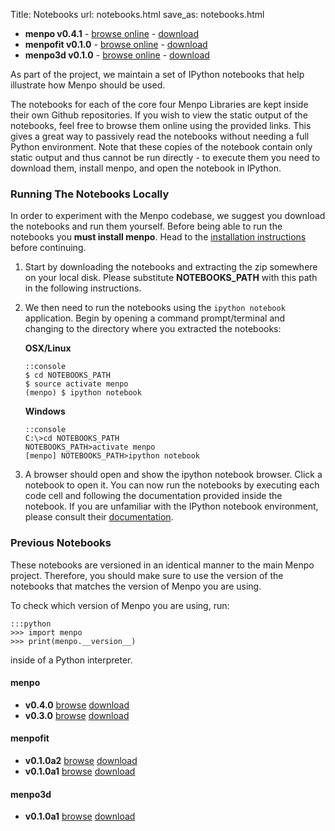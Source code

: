 Title: Notebooks
url: notebooks.html
save_as: notebooks.html

  - **menpo v0.4.1** - [browse online](http://nbviewer.ipython.org/github/menpo/menpo-notebooks/tree/v0.4.1/notebooks/) - [download](https://github.com/menpo/menpo-notebooks/archive/v0.4.1.zip)
  - **menpofit v0.1.0** - [browse online](http://nbviewer.ipython.org/github/menpo/menpofit-notebooks/tree/v0.1.0/notebooks/) - [download](https://github.com/menpo/menpofit-notebooks/archive/v0.1.0.zip)
  - **menpo3d v0.1.0** - [browse online](http://nbviewer.ipython.org/github/menpo/menpo3d-notebooks/tree/v0.1.0/notebooks/) - [download](https://github.com/menpo/menpo3d-notebooks/archive/v0.1.0.zip)

As part of the project, we maintain a set of IPython notebooks that help
illustrate how Menpo should be used.

The notebooks for each of the core four Menpo Libraries are kept inside their
own Github repositories.
If you wish to view the static output of the notebooks, feel free to browse
them online using the provided links. This gives a great way to passively read
the notebooks without needing a full Python environment. Note that these copies
of the notebook contain only static output and thus cannot be run directly - to
execute them you need to download them, install menpo, and open the notebook in
IPython.

### Running The Notebooks Locally
In order to experiment with the Menpo codebase, we suggest you download the
notebooks and run them yourself. Before being able to run the notebooks you
**must install menpo**. Head to the
[installation instructions]({filename}/pages/installation/index.md) before
continuing.

 1. Start by downloading the notebooks and extracting the zip somewhere on your
    local disk. Please substitute **NOTEBOOKS_PATH** with this path in the
    following instructions.
 2. We then need to run the notebooks using the `ipython notebook` application.
    Begin by opening a command prompt/terminal and changing to the directory
    where you extracted the notebooks:

    **OSX/Linux**

        ::console
        $ cd NOTEBOOKS_PATH
        $ source activate menpo
        (menpo) $ ipython notebook

    **Windows**

        ::console
        C:\>cd NOTEBOOKS_PATH
        NOTEBOOKS_PATH>activate menpo
        [menpo] NOTEBOOKS_PATH>ipython notebook

 3. A browser should open and show the ipython notebook browser. Click a
    notebook to open it. You can now run the notebooks by executing each code
    cell and following the documentation provided inside the notebook. If you
    are unfamiliar with the IPython notebook environment, please consult
    their [documentation](http://ipython.org/notebook.html).

### Previous Notebooks
These notebooks are versioned in an identical manner
to the main Menpo project. Therefore, you should make sure to use the version
of the notebooks that matches the version of Menpo you are using.

To check which version of Menpo you are using, run:

    :::python
    >>> import menpo
    >>> print(menpo.__version__)


inside of a Python interpreter.

#### menpo
  - **v0.4.0** [browse](http://nbviewer.ipython.org/github/menpo/menpo-notebooks/tree/v0.4.0/notebooks/) [download](https://github.com/menpo/menpo-notebooks/archive/v0.4.0.zip)
  - **v0.3.0** [browse](http://nbviewer.ipython.org/github/menpo/menpo-notebooks/tree/v0.3.0/notebooks/) [download](https://github.com/menpo/menpo-notebooks/archive/v0.3.0.zip)

#### menpofit
  - **v0.1.0a2** [browse](http://nbviewer.ipython.org/github/menpo/menpofit-notebooks/tree/v0.1.0a2/notebooks/) [download](https://github.com/menpo/menpofit-notebooks/archive/v0.1.0a2.zip)
  - **v0.1.0a1** [browse](http://nbviewer.ipython.org/github/menpo/menpofit-notebooks/tree/v0.1.0a1/notebooks/) [download](https://github.com/menpo/menpofit-notebooks/archive/v0.1.0a1.zip)

#### menpo3d
  - **v0.1.0a1** [browse](http://nbviewer.ipython.org/github/menpo/menpo3d-notebooks/tree/v0.1.0a1/notebooks/) [download](https://github.com/menpo/menpo3d-notebooks/archive/v0.1.0a1.zip)

